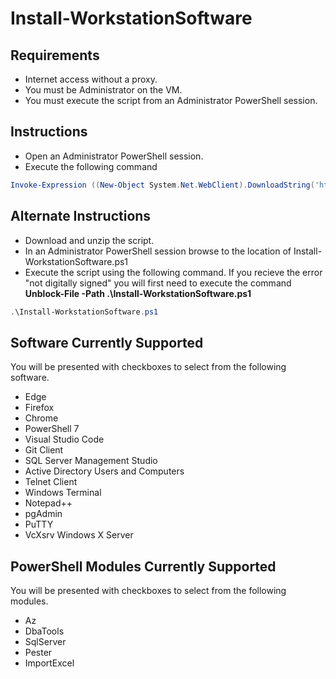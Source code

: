 # Install-WorkstationSoftware

## Requirements

- Internet access without a proxy.
- You must be Administrator on the VM.
- You must execute the script from an Administrator PowerShell session.

## Instructions

- Open an Administrator PowerShell session.
- Execute the following command

```PowerShell
Invoke-Expression ((New-Object System.Net.WebClient).DownloadString('https://raw.githubusercontent.com/TrisBits/Install-WorkstationSoftware/main/src/Install-WorkstationSoftware.ps1'))
```

## Alternate Instructions

- Download and unzip the script.
- In an Administrator PowerShell session browse to the location of Install-WorkstationSoftware.ps1
- Execute the script using the following command.  If you recieve the error "not digitally signed" you will first need to execute the command **Unblock-File -Path .\Install-WorkstationSoftware.ps1**

```PowerShell
.\Install-WorkstationSoftware.ps1
```

## Software Currently Supported

You will be presented with checkboxes to select from the following software.

- Edge
- Firefox
- Chrome
- PowerShell 7
- Visual Studio Code
- Git Client
- SQL Server Management Studio
- Active Directory Users and Computers
- Telnet Client
- Windows Terminal
- Notepad++
- pgAdmin
- PuTTY
- VcXsrv Windows X Server

## PowerShell Modules Currently Supported

You will be presented with checkboxes to select from the following modules.

- Az
- DbaTools
- SqlServer
- Pester
- ImportExcel
